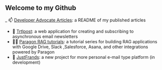 ## Welcome to my Github
_ 📫 [Developer Advocate Articles](https://example.com): a README of my published articles
- 🐢 [Trtlpost](https://trtlpost.com): a web application for creating and subscribing to asynchronous email newsletters
- 👨‍🏫 [Paragon RAG tutorials](https://github.com/useparagon/rag-tutorials): a tutorial series for building RAG applications with Google Drive, Slack ,Salesforce, Asana, and other integrations powered by Paragon
- 💌 [JustFrands](https://github.com/jackmuva/justfrands): a new project for more personal e-mail type platform (in development)
  
